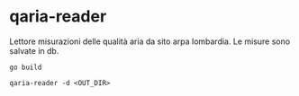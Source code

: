 # qaria-reader

Lettore misurazioni delle qualità aria da sito arpa lombardia. Le misure sono salvate in db.

```
go build
```

```
qaria-reader -d <OUT_DIR>
```
